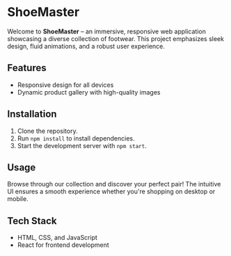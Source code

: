 # ShoeMaster

Welcome to **ShoeMaster** – an immersive, responsive web application showcasing a diverse collection of footwear. This project emphasizes sleek design, fluid animations, and a robust user experience.

## Features
- Responsive design for all devices
- Dynamic product gallery with high-quality images

## Installation
1. Clone the repository.
2. Run `npm install` to install dependencies.
3. Start the development server with `npm start`.

## Usage
Browse through our collection and discover your perfect pair! The intuitive UI ensures a smooth experience whether you're shopping on desktop or mobile.

## Tech Stack
- HTML, CSS, and JavaScript
- React for frontend development


